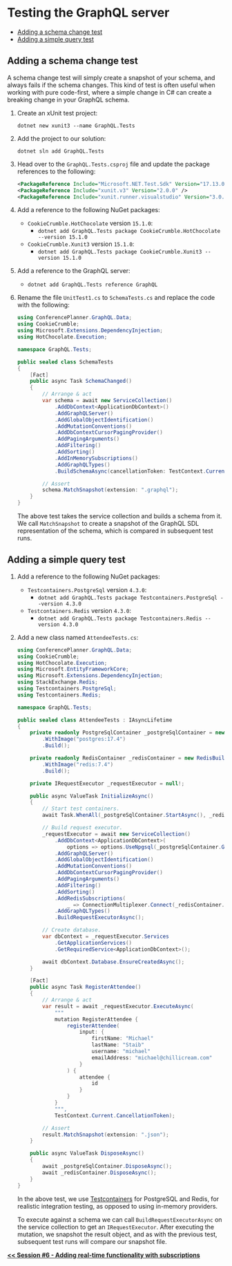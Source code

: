 # Testing the GraphQL server

- [Adding a schema change test](#adding-a-schema-change-test)
- [Adding a simple query test](#adding-a-simple-query-test)

## Adding a schema change test

A schema change test will simply create a snapshot of your schema, and always fails if the schema changes. This kind of test is often useful when working with pure code-first, where a simple change in C# can create a breaking change in your GraphQL schema.

1. Create an xUnit test project:

    ```shell
    dotnet new xunit3 --name GraphQL.Tests
    ```

1. Add the project to our solution:

    ```shell
    dotnet sln add GraphQL.Tests
    ```

1. Head over to the `GraphQL.Tests.csproj` file and update the package references to the following:

    ```xml
    <PackageReference Include="Microsoft.NET.Test.Sdk" Version="17.13.0" />
    <PackageReference Include="xunit.v3" Version="2.0.0" />
    <PackageReference Include="xunit.runner.visualstudio" Version="3.0.2" />
    ```

1. Add a reference to the following NuGet packages:
    - `CookieCrumble.HotChocolate` version `15.1.0`:
      - `dotnet add GraphQL.Tests package CookieCrumble.HotChocolate --version 15.1.0`
    - `CookieCrumble.Xunit3` version `15.1.0`:
      - `dotnet add GraphQL.Tests package CookieCrumble.Xunit3 --version 15.1.0`

1. Add a reference to the GraphQL server:
    - `dotnet add GraphQL.Tests reference GraphQL`

1. Rename the file `UnitTest1.cs` to `SchemaTests.cs` and replace the code with the following:

    ```csharp
    using ConferencePlanner.GraphQL.Data;
    using CookieCrumble;
    using Microsoft.Extensions.DependencyInjection;
    using HotChocolate.Execution;

    namespace GraphQL.Tests;

    public sealed class SchemaTests
    {
        [Fact]
        public async Task SchemaChanged()
        {
            // Arrange & act
            var schema = await new ServiceCollection()
                .AddDbContext<ApplicationDbContext>()
                .AddGraphQLServer()
                .AddGlobalObjectIdentification()
                .AddMutationConventions()
                .AddDbContextCursorPagingProvider()
                .AddPagingArguments()
                .AddFiltering()
                .AddSorting()
                .AddInMemorySubscriptions()
                .AddGraphQLTypes()
                .BuildSchemaAsync(cancellationToken: TestContext.Current.CancellationToken);

            // Assert
            schema.MatchSnapshot(extension: ".graphql");
        }
    }
    ```

    The above test takes the service collection and builds a schema from it. We call `MatchSnapshot` to create a snapshot of the GraphQL SDL representation of the schema, which is compared in subsequent test runs.

## Adding a simple query test

1. Add a reference to the following NuGet packages:
    - `Testcontainers.PostgreSql` version `4.3.0`:
      - `dotnet add GraphQL.Tests package Testcontainers.PostgreSql --version 4.3.0`
    - `Testcontainers.Redis` version `4.3.0`:
      - `dotnet add GraphQL.Tests package Testcontainers.Redis --version 4.3.0`

1. Add a new class named `AttendeeTests.cs`:

    ```csharp
    using ConferencePlanner.GraphQL.Data;
    using CookieCrumble;
    using HotChocolate.Execution;
    using Microsoft.EntityFrameworkCore;
    using Microsoft.Extensions.DependencyInjection;
    using StackExchange.Redis;
    using Testcontainers.PostgreSql;
    using Testcontainers.Redis;

    namespace GraphQL.Tests;

    public sealed class AttendeeTests : IAsyncLifetime
    {
        private readonly PostgreSqlContainer _postgreSqlContainer = new PostgreSqlBuilder()
            .WithImage("postgres:17.4")
            .Build();

        private readonly RedisContainer _redisContainer = new RedisBuilder()
            .WithImage("redis:7.4")
            .Build();

        private IRequestExecutor _requestExecutor = null!;

        public async ValueTask InitializeAsync()
        {
            // Start test containers.
            await Task.WhenAll(_postgreSqlContainer.StartAsync(), _redisContainer.StartAsync());

            // Build request executor.
            _requestExecutor = await new ServiceCollection()
                .AddDbContext<ApplicationDbContext>(
                    options => options.UseNpgsql(_postgreSqlContainer.GetConnectionString()))
                .AddGraphQLServer()
                .AddGlobalObjectIdentification()
                .AddMutationConventions()
                .AddDbContextCursorPagingProvider()
                .AddPagingArguments()
                .AddFiltering()
                .AddSorting()
                .AddRedisSubscriptions(
                    _ => ConnectionMultiplexer.Connect(_redisContainer.GetConnectionString()))
                .AddGraphQLTypes()
                .BuildRequestExecutorAsync();

            // Create database.
            var dbContext = _requestExecutor.Services
                .GetApplicationServices()
                .GetRequiredService<ApplicationDbContext>();

            await dbContext.Database.EnsureCreatedAsync();
        }

        [Fact]
        public async Task RegisterAttendee()
        {
            // Arrange & act
            var result = await _requestExecutor.ExecuteAsync(
                """
                mutation RegisterAttendee {
                    registerAttendee(
                        input: {
                            firstName: "Michael"
                            lastName: "Staib"
                            username: "michael"
                            emailAddress: "michael@chillicream.com"
                        }
                    ) {
                        attendee {
                            id
                        }
                    }
                }
                """,
                TestContext.Current.CancellationToken);

            // Assert
            result.MatchSnapshot(extension: ".json");
        }

        public async ValueTask DisposeAsync()
        {
            await _postgreSqlContainer.DisposeAsync();
            await _redisContainer.DisposeAsync();
        }
    }
    ```

    In the above test, we use [Testcontainers](https://dotnet.testcontainers.org/) for PostgreSQL and Redis, for realistic integration testing, as opposed to using in-memory providers.

    To execute against a schema we can call `BuildRequestExecutorAsync` on the service collection to get an `IRequestExecutor`. After executing the mutation, we snapshot the result object, and as with the previous test, subsequent test runs will compare our snapshot file.

[**<< Session #6 - Adding real-time functionality with subscriptions**](6-subscriptions.md)
